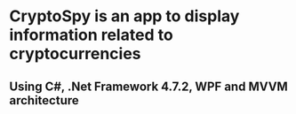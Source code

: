 # CryptoSpy is an app to display information related to cryptocurrencies

## Using C#, .Net Framework 4.7.2, WPF and MVVM architecture
